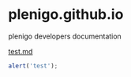 # plenigo.github.io
plenigo developers documentation

[test.md](test)

```javascript
alert('test');
```
